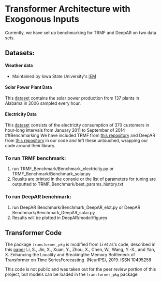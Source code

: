 
# Transformer Architecture with Exogonous Inputs
Currently, we have set up benchmarking for TRMF and DeepAR on two data sets. 

## Datasets: 

#### Weather data
* Maintained by Iowa State University's [IEM](https://mesonet.agron.iastate.edu/request/download.phtml?network=ILASOS)


#### Solar Power Plant Data 
This [dataset](https://www.nrel.gov/grid/solar-power-data.html) contains the solar power production from 137 plants in Alabama in 2006 sampled every hour. 

#### Electricity Data 
This [dataset](https://archive.ics.uci.edu/ml/datasets/ElectricityLoadDiagrams20112014) consists of the electricity consumption of 370 customers in hour-long intervals from January 2011 to September of 2014
##Benchmarking
 We have included TRMF from [this repository](https://github.com/SemenovAlex/trmf) and DeepAR from [this repository](https://github.com/zhykoties/TimeSeries) in our code and left these untouched, wrapping our code around their library.
 ### To run TRMF benchmark:

1. run TRMF_Benchmark/Benchmark_electricity.py or TRMF_Benchmark/Benchmark_solar.py
2. Reuslts are printed in the console or the list of parameters for tuning are outputted to TRMF_Benchmark/best_params_history.txt

### To run DeepAR benchmark:

1. run DeepAR Benchmark/Benchmark_DeepAR_elct.py or DeepAR Benchmark/Benchmark_DeepAR_solar.py
2. Results will be plotted in DeepAR/model/figures

## Transformer Code
The package  `transformer_pkg` is modified from Li et al.'s code, described in this [paper](https://arxiv.org/abs/1907.00235)
Li, S., Jin, X., Xuan, Y., Zhou, X., Chen, W., Wang, Y.-X., and Yan, X.  Enhancing the Locality and Breakingthe Memory Bottleneck of Transformer on Time SeriesForecasting.  (NeurIPS), 2019.  ISSN 10495258




This code is not public and was taken out for the peer review portion of this project, but models can be loaded in the `transformer_pkg` package